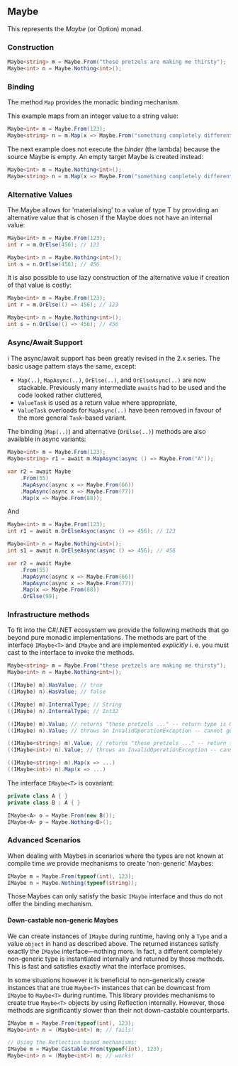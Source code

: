 ## Maybe

This represents the _Maybe_ (or Option) monad.

### Construction

```C#
Maybe<string> m = Maybe.From("these pretzels are making me thirsty");
Maybe<int> n = Maybe.Nothing<int>(); 
```

### Binding
The method `Map` provides the monadic binding mechanism.

This example maps from an integer value to a string value:

```C#
Maybe<int> m = Maybe.From(123);
Maybe<string> n = m.Map(x => Maybe.From("something completely different")); // n represents the string
```

The next example does not execute the _binder_ (the lambda) because the source Maybe is empty. An empty target Maybe is created instead:

```C#
Maybe<int> m = Maybe.Nothing<int>();
Maybe<string> n = m.Map(x => Maybe.From("something completely different")); // n is Nothing
```

### Alternative Values
The Maybe allows for 'materialising' to a value of type T by providing an alternative value that is chosen if the Maybe does not have an internal value:

```C#
Maybe<int> m = Maybe.From(123);
int r = m.OrElse(456); // 123

Maybe<int> n = Maybe.Nothing<int>();
int s = n.OrElse(456); // 456
```

It is also possible to use lazy construction of the alternative value if creation of that value is costly:
```C#
Maybe<int> m = Maybe.From(123);
int r = m.OrElse(() => 456); // 123

Maybe<int> n = Maybe.Nothing<int>();
int s = n.OrElse(() => 456); // 456
```

### Async/Await Support

:information_source: The async/await support has been greatly revised in the 2.x series. The basic usage pattern stays the same, except:
* `Map(..)`, `MapAsync(..)`, `OrElse(..)`, and `OrElseAsync(..)` are now stackable. Previously many intermediate `await`s had to be used and the code looked rather cluttered,
* `ValueTask` is used as a return value where appropriate,
* `ValueTask` overloads for `MapAsync(..)` have been removed in favour of the more general `Task`-based variant.


The binding (`Map(..)`) and alternative (`OrElse(..)`) methods are also available in async variants:

```C#
Maybe<int> m = Maybe.From(123);
Maybe<string> r1 = await m.MapAsync(async () => Maybe.From("A"));

var r2 = await Maybe
    .From(55)
    .MapAsync(async x => Maybe.From(66))
    .MapAsync(async x => Maybe.From(77))
    .Map(x => Maybe.From(88));
```

And 

```C#
Maybe<int> m = Maybe.From(123);
int r1 = await m.OrElseAsync(async () => 456); // 123

Maybe<int> n = Maybe.Nothing<int>();
int s1 = await n.OrElseAsync(async () => 456); // 456

var r2 = await Maybe
    .From(55)
    .MapAsync(async x => Maybe.From(66))
    .MapAsync(async x => Maybe.From(77))
    .Map(x => Maybe.From(88))
    .OrElse(99);
```

### Infrastructure methods
To fit into the C#/.NET ecosystem we provide the following methods that go beyond pure monadic implementations. 
The methods are part of the interface `IMaybe<T>` and `IMaybe` and are implemented _explicitly_ i. e. you must cast to the interface to invoke the methods.

```C#
Maybe<string> m = Maybe.From("these pretzels are making me thirsty");
Maybe<int> n = Maybe.Nothing<int>(); 

((IMaybe) m).HasValue; // true
((IMaybe) n).HasValue; // false

((IMaybe) m).InternalType; // String
((IMaybe) n).InternalType; // Int32

((IMaybe) m).Value; // returns "these pretzels ..." -- return type is Object
((IMaybe) n).Value; // throws an InvalidOperationException -- cannot get the value of a Nothing

((IMaybe<string>) m).Value; // returns "these pretzels ..." -- return type is T
((IMaybe<int>) n).Value; // throws an InvalidOperationException -- cannot get the value of a Nothing

((IMaybe<string>) m).Map(x => ...)
((IMaybe<int>) n).Map(x => ...)
```

The interface `IMaybe<T>` is covariant:

```C#
private class A { }
private class B : A { }

IMaybe<A> o = Maybe.From(new B());
IMaybe<A> p = Maybe.Nothing<B>();
```

### Advanced Scenarios
When dealing with Maybes in scenarios where the types are not known at compile time we provide mechanisms to create 'non-generic' Maybes:

```C#
IMaybe m = Maybe.From(typeof(int), 123);
IMaybe n = Maybe.Nothing(typeof(string));
```
Those Maybes can only satisfy the basic `IMaybe` interface and thus do not offer the binding mechanism.

#### Down-castable non-generic Maybes
We can create instances of `IMaybe` during runtime, having only a `Type` and a value `object` in hand as described above. The returned instances satisfy exactly the `IMaybe` interface—nothing more. In fact, a different completely non-generic type is instantiated internally and returned by those methods. This is fast and satisfies exactly what the interface promises.

In some situations however it is beneficial to non-generically create instances that are true `Maybe<T>` instances that can be downcast from `IMaybe` to `Maybe<T>` during runtime. This library provides mechanisms to create true `Maybe<T>` objects by using Reflection internally. However, those methods are significantly slower than their not down-castable counterparts.

```C#
IMaybe m = Maybe.From(typeof(int), 123);
Maybe<int> n = (Maybe<int>) m; // fails!

// Using the Reflection based mechanisms:
IMaybe m = Maybe.Castable.From(typeof(int), 123);
Maybe<int> n = (Maybe<int>) m; // works!
```
